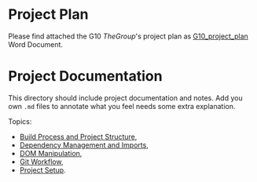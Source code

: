 # Project Plan

Please find attached the G10 _TheGroup_'s project plan as [G10_project_plan](./G10_project_plan.docx) Word Document.

# Project Documentation

This directory should include project documentation and notes. Add you own `.md` files to annotate what you feel needs some extra explanation.

Topics:

- [Build Process and Project Structure](build-process.md),
- [Dependency Management and Imports](dependency-management.md),
- [DOM Manipulation](dom-manipulation.md),
- [Git Workflow](git-workflow.md),
- [Project Setup](setup.md).
